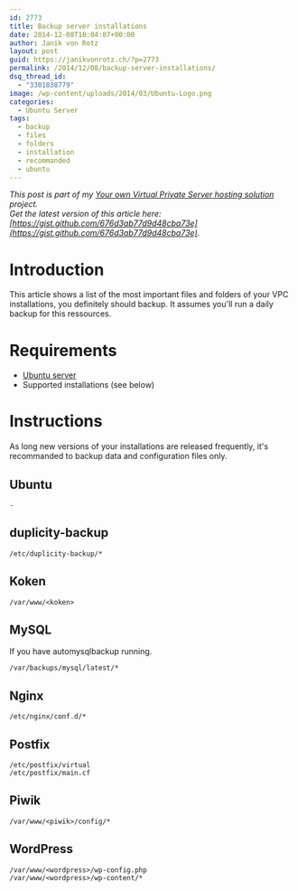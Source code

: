 ```yaml
---
id: 2773
title: Backup server installations
date: 2014-12-08T10:04:07+00:00
author: Janik von Rotz
layout: post
guid: https://janikvonrotz.ch/?p=2773
permalink: /2014/12/08/backup-server-installations/
dsq_thread_id:
  - "3301838779"
image: /wp-content/uploads/2014/03/Ubuntu-Logo.png
categories:
  - Ubuntu Server
tags:
  - backup
  - files
  - folders
  - installation
  - recommanded
  - ubuntu
---
```

*This post is part of my [Your own Virtual Private Server hosting solution](https://janikvonrotz.ch/your-own-virtual-private-server-hosting-solution/) project.*  
*Get the latest version of this article here: [https://gist.github.com/676d3ab77d9d48cba73e](https://gist.github.com/676d3ab77d9d48cba73e).* 

# Introduction

This article shows a list of the most important files and folders of your VPC installations, you definitely should backup.
It assumes you'll run a daily backup for this ressources.
<!--more-->
# Requirements

* [Ubuntu server](https://janikvonrotz.ch/2014/03/13/deploy-ubuntu-server/)
* Supported installations (see below)

# Instructions

As long new versions of your installations are released frequently, it's recommanded to backup data and configuration files only.

## Ubuntu

    -
    
## duplicity-backup

    /etc/duplicity-backup/*

## Koken

    /var/www/<koken>

## MySQL

If you have automysqlbackup running.

    /var/backups/mysql/latest/*
    
## Nginx

    /etc/nginx/conf.d/*  

## Postfix

    /etc/postfix/virtual
    /etc/postfix/main.cf

## Piwik

    /var/www/<piwik>/config/*
    
## WordPress

    /var/www/<wordpress>/wp-config.php
    /var/www/<wordpress>/wp-content/*
